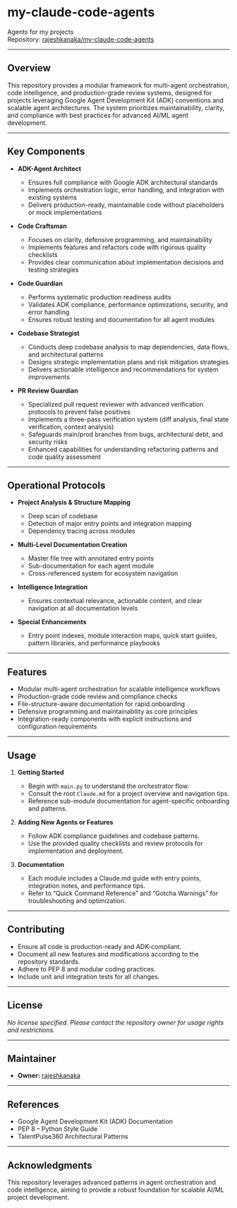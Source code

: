 # my-claude-code-agents

Agents for my projects  
Repository: [rajeshkanaka/my-claude-code-agents](https://github.com/rajeshkanaka/my-claude-code-agents)

---

## Overview

This repository provides a modular framework for multi-agent orchestration, code intelligence, and production-grade review systems, designed for projects leveraging Google Agent Development Kit (ADK) conventions and scalable agent architectures. The system prioritizes maintainability, clarity, and compliance with best practices for advanced AI/ML agent development.

---

## Key Components

- **ADK-Agent Architect**
  - Ensures full compliance with Google ADK architectural standards
  - Implements orchestration logic, error handling, and integration with existing systems
  - Delivers production-ready, maintainable code without placeholders or mock implementations

- **Code Craftsman**
  - Focuses on clarity, defensive programming, and maintainability
  - Implements features and refactors code with rigorous quality checklists
  - Provides clear communication about implementation decisions and testing strategies

- **Code Guardian**
  - Performs systematic production readiness audits
  - Validates ADK compliance, performance optimizations, security, and error handling
  - Ensures robust testing and documentation for all agent modules

- **Codebase Strategist**
  - Conducts deep codebase analysis to map dependencies, data flows, and architectural patterns
  - Designs strategic implementation plans and risk mitigation strategies
  - Delivers actionable intelligence and recommendations for system improvements

- **PR Review Guardian**
  - Specialized pull request reviewer with advanced verification protocols to prevent false positives
  - Implements a three-pass verification system (diff analysis, final state verification, context analysis)
  - Safeguards main/prod branches from bugs, architectural debt, and security risks
  - Enhanced capabilities for understanding refactoring patterns and code quality assessment

---

## Operational Protocols

- **Project Analysis & Structure Mapping**
  - Deep scan of codebase
  - Detection of major entry points and integration mapping
  - Dependency tracing across modules

- **Multi-Level Documentation Creation**
  - Master file tree with annotated entry points
  - Sub-documentation for each agent module
  - Cross-referenced system for ecosystem navigation

- **Intelligence Integration**
  - Ensures contextual relevance, actionable content, and clear navigation at all documentation levels

- **Special Enhancements**
  - Entry point indexes, module interaction maps, quick start guides, pattern libraries, and performance playbooks

---

## Features

- Modular multi-agent orchestration for scalable intelligence workflows
- Production-grade code review and compliance checks
- File-structure-aware documentation for rapid onboarding
- Defensive programming and maintainability as core principles
- Integration-ready components with explicit instructions and configuration requirements

---

## Usage

1. **Getting Started**
   - Begin with `main.py` to understand the orchestrator flow.
   - Consult the root `Claude.md` for a project overview and navigation tips.
   - Reference sub-module documentation for agent-specific onboarding and patterns.

2. **Adding New Agents or Features**
   - Follow ADK compliance guidelines and codebase patterns.
   - Use the provided quality checklists and review protocols for implementation and deployment.

3. **Documentation**
   - Each module includes a Claude.md guide with entry points, integration notes, and performance tips.
   - Refer to “Quick Command Reference” and “Gotcha Warnings” for troubleshooting and optimization.

---

## Contributing

- Ensure all code is production-ready and ADK-compliant.
- Document all new features and modifications according to the repository standards.
- Adhere to PEP 8 and modular coding practices.
- Include unit and integration tests for all changes.

---

## License

*No license specified. Please contact the repository owner for usage rights and restrictions.*

---

## Maintainer

- **Owner:** [rajeshkanaka](https://github.com/rajeshkanaka)

---

## References

- Google Agent Development Kit (ADK) Documentation
- PEP 8 – Python Style Guide
- TalentPulse360 Architectural Patterns

---

## Acknowledgments

This repository leverages advanced patterns in agent orchestration and code intelligence, aiming to provide a robust foundation for scalable AI/ML project development.
